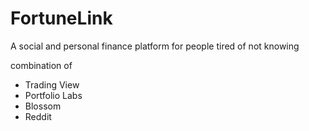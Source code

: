 # FortuneLink

A social and personal finance platform for people tired of not knowing


combination of 
- Trading View
- Portfolio Labs
- Blossom
- Reddit
